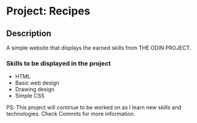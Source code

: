 # Project: Recipes

## Description

A simple website that displays the earned skills from THE ODIN PROJECT.

### Skills to be displayed in the project

- HTML
- Basic web design
- Drawing design
- Simple CSS

PS: This project will continue to be worked on as I learn new skills and technologies. Check Commits for more information.
